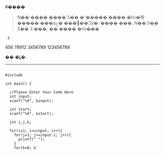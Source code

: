 #����

> N�� ���� ���� S�� �־����� ���� �Ƕ�̵带 ����� ���α׷��� �ۼ��Ͻÿ�. 
���� ���, N�� 5�̰� S�� 3 �̶��, �� ���� �Ƕ�̵��

     3
   456
  78912
 3456789
123456789

�� �ȴ�.

-------------------------------------------------------------------------------------

<pre><code>
#include <stdio.h>

int main() {

  //Please Enter Your Code Here
  int input;
  scanf("%d", &input);
  
  int start;
  scanf("%d", &start);
  
  int i,j,k;
  
  for(i=1; i<=input; i++){
    for(j=1; j<=input-i; j++){
      printf(" ");
    }
    for(k=0; k<i*2-1; k++){
      printf("%d", start);
      start++;
      if(start==10){
        start=1;
      }
  }
    printf("\n");
  }
  return 0;
}
</code></pre>